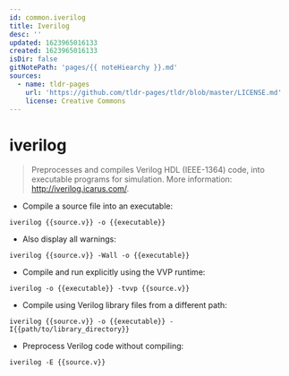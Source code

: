 ```yaml
---
id: common.iverilog
title: Iverilog
desc: ''
updated: 1623965016133
created: 1623965016133
isDir: false
gitNotePath: 'pages/{{ noteHiearchy }}.md'
sources:
  - name: tldr-pages
    url: 'https://github.com/tldr-pages/tldr/blob/master/LICENSE.md'
    license: Creative Commons
---
```

# iverilog

> Preprocesses and compiles Verilog HDL (IEEE-1364) code, into executable programs for simulation.
> More information: <http://iverilog.icarus.com/>.

- Compile a source file into an executable:

`iverilog {{source.v}} -o {{executable}}`

- Also display all warnings:

`iverilog {{source.v}} -Wall -o {{executable}}`

- Compile and run explicitly using the VVP runtime:

`iverilog -o {{executable}} -tvvp {{source.v}}`

- Compile using Verilog library files from a different path:

`iverilog {{source.v}} -o {{executable}} -I{{path/to/library_directory}}`

- Preprocess Verilog code without compiling:

`iverilog -E {{source.v}}`

